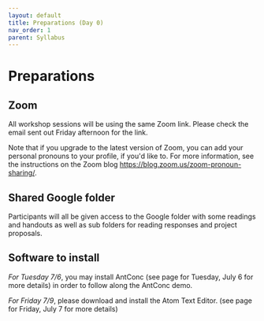 ```yaml
---
layout: default
title: Preparations (Day 0)
nav_order: 1
parent: Syllabus
---
```


# Preparations

## Zoom
All workshop sessions will be using the same Zoom link. Please check the email sent out Friday afternoon for the link.

Note that if you upgrade to the latest version of Zoom, you can add your personal pronouns to your profile, if you'd like to. For more information, see the instructions on the Zoom blog https://blog.zoom.us/zoom-pronoun-sharing/.

## Shared Google folder
Participants will all be given access to the Google folder with some readings and handouts as well as sub folders for reading responses and project proposals.

## Software to install

_For Tuesday 7/6_, you may install AntConc (see page for Tuesday, July 6 for more details) in order to follow along the AntConc demo.

_For Friday 7/9_, please download and install the Atom Text Editor. (see page for Friday, July 7 for more details)
